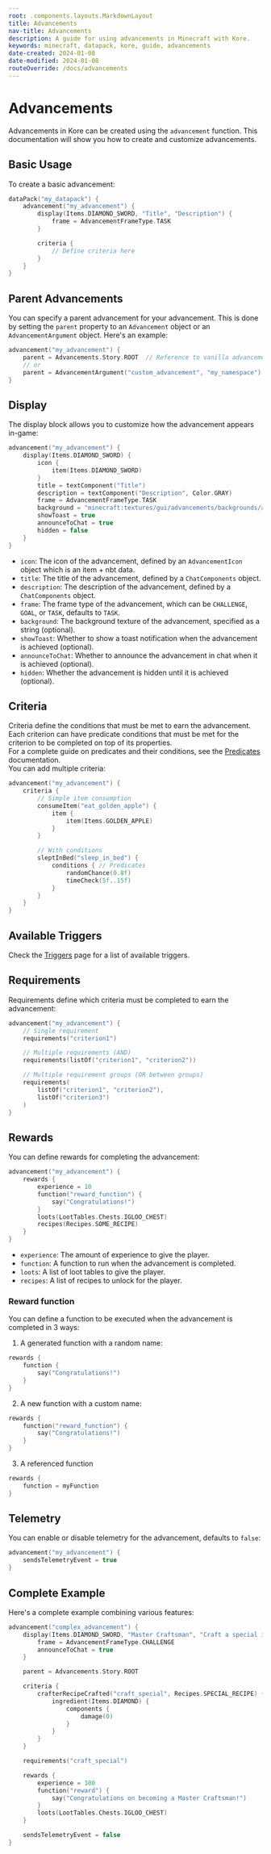 ```yaml
---
root: .components.layouts.MarkdownLayout
title: Advancements
nav-title: Advancements
description: A guide for using advancements in Minecraft with Kore.
keywords: minecraft, datapack, kore, guide, advancements
date-created: 2024-01-08
date-modified: 2024-01-08
routeOverride: /docs/advancements
---
```


# Advancements

Advancements in Kore can be created using the `advancement` function. This documentation will show you how to create and customize
advancements.

## Basic Usage

To create a basic advancement:

```kotlin
dataPack("my_datapack") {
	advancement("my_advancement") {
		display(Items.DIAMOND_SWORD, "Title", "Description") {
			frame = AdvancementFrameType.TASK
		}

		criteria {
			// Define criteria here
		}
	}
}
```

## Parent Advancements

You can specify a parent advancement for your advancement. This is done by setting the `parent` property to an `Advancement` object or an
`AdvancementArgument` object. Here's an example:

```kotlin
advancement("my_advancement") {
	parent = Advancements.Story.ROOT  // Reference to vanilla advancement
	// or
	parent = AdvancementArgument("custom_advancement", "my_namespace")
}
```

## Display

The display block allows you to customize how the advancement appears in-game:

```kotlin
advancement("my_advancement") {
	display(Items.DIAMOND_SWORD) {
		icon {
			item(Items.DIAMOND_SWORD)
		}
		title = textComponent("Title")
		description = textComponent("Description", Color.GRAY)
		frame = AdvancementFrameType.TASK
		background = "minecraft:textures/gui/advancements/backgrounds/adventure.png"
		showToast = true
		announceToChat = true
		hidden = false
	}
}
```

- `icon`: The icon of the advancement, defined by an `AdvancementIcon` object which is an item + nbt data.
- `title`: The title of the advancement, defined by a `ChatComponents` object.
- `description`: The description of the advancement, defined by a `ChatComponents` object.
- `frame`: The frame type of the advancement, which can be `CHALLENGE`, `GOAL`, or `TASK`, defaults to `TASK`.
- `background`: The background texture of the advancement, specified as a string (optional).
- `showToast`: Whether to show a toast notification when the advancement is achieved (optional).
- `announceToChat`: Whether to announce the advancement in chat when it is achieved (optional).
- `hidden`: Whether the advancement is hidden until it is achieved (optional).

## Criteria

Criteria define the conditions that must be met to earn the advancement.<br>
Each criterion can have predicate conditions that must be met for the criterion to be completed on top of its properties.<br>
For a complete guide on predicates and their conditions, see the [Predicates](./predicates) documentation.<br>
You can add multiple criteria:

```kotlin
advancement("my_advancement") {
	criteria {
		// Simple item consumption
		consumeItem("eat_golden_apple") {
			item {
				item(Items.GOLDEN_APPLE)
			}
		}

		// With conditions
		sleptInBed("sleep_in_bed") {
			conditions { // Predicates
				randomChance(0.8f)
				timeCheck(5f..15f)
			}
		}
	}
}
```

## Available Triggers

Check the [Triggers](./advancements/triggers) page for a list of available triggers.

## Requirements

Requirements define which criteria must be completed to earn the advancement:

```kotlin
advancement("my_advancement") {
	// Single requirement
	requirements("criterion1")

	// Multiple requirements (AND)
	requirements(listOf("criterion1", "criterion2"))

	// Multiple requirement groups (OR between groups)
	requirements(
		listOf("criterion1", "criterion2"),
		listOf("criterion3")
	)
}
```

## Rewards

You can define rewards for completing the advancement:

```kotlin
advancement("my_advancement") {
	rewards {
		experience = 10
		function("reward_function") {
			say("Congratulations!")
		}
		loots(LootTables.Chests.IGLOO_CHEST)
		recipes(Recipes.SOME_RECIPE)
	}
}
```

- `experience`: The amount of experience to give the player.
- `function`: A function to run when the advancement is completed.
- `loots`: A list of loot tables to give the player.
- `recipes`: A list of recipes to unlock for the player.

### Reward function

You can define a function to be executed when the advancement is completed in 3 ways:

1. A generated function with a random name:

```kotlin
rewards {
	function {
		say("Congratulations!")
	}
}
```

2. A new function with a custom name:

```kotlin
rewards {
	function("reward_function") {
		say("Congratulations!")
	}
}
```

3. A referenced function

```kotlin
rewards {
	function = myFunction
}
```

## Telemetry

You can enable or disable telemetry for the advancement, defaults to `false`:

```kotlin
advancement("my_advancement") {
	sendsTelemetryEvent = true
}
```

## Complete Example

Here's a complete example combining various features:

```kotlin
advancement("complex_advancement") {
	display(Items.DIAMOND_SWORD, "Master Craftsman", "Craft a special item") {
		frame = AdvancementFrameType.CHALLENGE
		announceToChat = true
	}

	parent = Advancements.Story.ROOT

	criteria {
		crafterRecipeCrafted("craft_special", Recipes.SPECIAL_RECIPE) {
			ingredient(Items.DIAMOND) {
				components {
					damage(0)
				}
			}
		}
	}

	requirements("craft_special")

	rewards {
		experience = 100
		function("reward") {
			say("Congratulations on becoming a Master Craftsman!")
		}
		loots(LootTables.Chests.IGLOO_CHEST)
	}

	sendsTelemetryEvent = false
}
```
